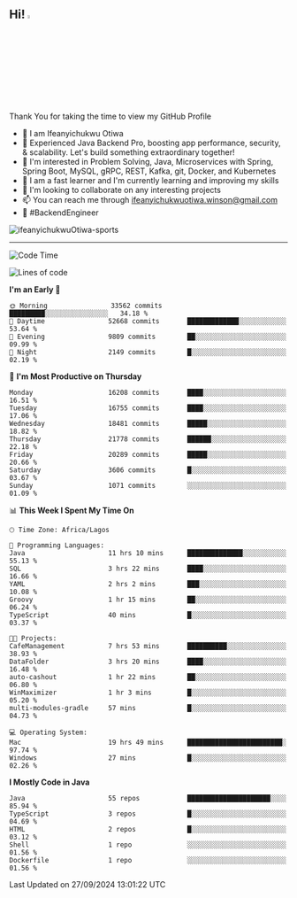 <!-- BLOG-POST-LIST:START --><!-- BLOG-POST-LIST:END -->

## Hi! <img src="https://media.giphy.com/media/hvRJCLFzcasrR4ia7z/giphy.gif" width="4%"> 

Thank You for taking the time to view my GitHub Profile

- 👋 I am Ifeanyichukwu Otiwa
- 🚀 Experienced Java Backend Pro, boosting app performance, security, & scalability. Let's build something extraordinary together!
- 👀 I'm interested in Problem Solving, Java, Microservices with Spring, Spring Boot, MySQL, gRPC, REST, Kafka, git, Docker, and Kubernetes
- 🌱 I am a fast learner and I'm currently learning and improving my skills
- 💞️ I'm looking to collaborate on any interesting projects
- 📫 You can reach me through ifeanyichukwuotiwa.winson@gmail.com
- 🚀 #BackendEngineer

<p align="left" marginTop="10px"> <img src="https://komarev.com/ghpvc/?username=ifeanyichukwuOtiwa-sports&label=Profile%20views&color=0e75b6&style=for-the-badge" alt="ifeanyichukwuOtiwa-sports" /> </p>

***

<!--START_SECTION:waka-->
![Code Time](http://img.shields.io/badge/Code%20Time-2%2C934%20hrs%2014%20mins-blue)

![Lines of code](https://img.shields.io/badge/From%20Hello%20World%20I%27ve%20Written-24.5%20million%20lines%20of%20code-blue)

**I'm an Early 🐤** 

```text
🌞 Morning                33562 commits       █████████░░░░░░░░░░░░░░░░   34.18 % 
🌆 Daytime                52668 commits       █████████████░░░░░░░░░░░░   53.64 % 
🌃 Evening                9809 commits        ██░░░░░░░░░░░░░░░░░░░░░░░   09.99 % 
🌙 Night                  2149 commits        █░░░░░░░░░░░░░░░░░░░░░░░░   02.19 % 
```
📅 **I'm Most Productive on Thursday** 

```text
Monday                   16208 commits       ████░░░░░░░░░░░░░░░░░░░░░   16.51 % 
Tuesday                  16755 commits       ████░░░░░░░░░░░░░░░░░░░░░   17.06 % 
Wednesday                18481 commits       █████░░░░░░░░░░░░░░░░░░░░   18.82 % 
Thursday                 21778 commits       ██████░░░░░░░░░░░░░░░░░░░   22.18 % 
Friday                   20289 commits       █████░░░░░░░░░░░░░░░░░░░░   20.66 % 
Saturday                 3606 commits        █░░░░░░░░░░░░░░░░░░░░░░░░   03.67 % 
Sunday                   1071 commits        ░░░░░░░░░░░░░░░░░░░░░░░░░   01.09 % 
```


📊 **This Week I Spent My Time On** 

```text
🕑︎ Time Zone: Africa/Lagos

💬 Programming Languages: 
Java                     11 hrs 10 mins      ██████████████░░░░░░░░░░░   55.13 % 
SQL                      3 hrs 22 mins       ████░░░░░░░░░░░░░░░░░░░░░   16.66 % 
YAML                     2 hrs 2 mins        ███░░░░░░░░░░░░░░░░░░░░░░   10.08 % 
Groovy                   1 hr 15 mins        ██░░░░░░░░░░░░░░░░░░░░░░░   06.24 % 
TypeScript               40 mins             █░░░░░░░░░░░░░░░░░░░░░░░░   03.37 % 

🐱‍💻 Projects: 
CafeManagement           7 hrs 53 mins       ██████████░░░░░░░░░░░░░░░   38.93 % 
DataFolder               3 hrs 20 mins       ████░░░░░░░░░░░░░░░░░░░░░   16.48 % 
auto-cashout             1 hr 22 mins        ██░░░░░░░░░░░░░░░░░░░░░░░   06.80 % 
WinMaximizer             1 hr 3 mins         █░░░░░░░░░░░░░░░░░░░░░░░░   05.20 % 
multi-modules-gradle     57 mins             █░░░░░░░░░░░░░░░░░░░░░░░░   04.73 % 

💻 Operating System: 
Mac                      19 hrs 49 mins      ████████████████████████░   97.74 % 
Windows                  27 mins             █░░░░░░░░░░░░░░░░░░░░░░░░   02.26 % 
```

**I Mostly Code in Java** 

```text
Java                     55 repos            █████████████████████░░░░   85.94 % 
TypeScript               3 repos             █░░░░░░░░░░░░░░░░░░░░░░░░   04.69 % 
HTML                     2 repos             █░░░░░░░░░░░░░░░░░░░░░░░░   03.12 % 
Shell                    1 repo              ░░░░░░░░░░░░░░░░░░░░░░░░░   01.56 % 
Dockerfile               1 repo              ░░░░░░░░░░░░░░░░░░░░░░░░░   01.56 % 
```




 Last Updated on 27/09/2024 13:01:22 UTC
<!--END_SECTION:waka-->

<!--
<p align="center">
![trophy](https://github-profile-trophy.vercel.app/?username=ifeanyichukwuOtiwa-sports&theme=onedark) (https://github.com/ryo-ma/github-profile-trophy)
</p>
-->

<!---
ifeanyi-otiwa/ifeanyi-otiwa is a ✨ special ✨ repository because its `README.md` (this file) appears on your GitHub profile.
You can click the Preview link to take a look at your changes.
--->
